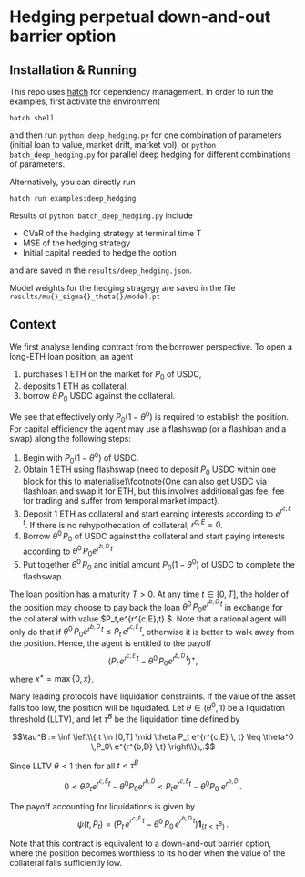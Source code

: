 # Hedging perpetual down-and-out barrier option


## Installation & Running

This repo uses [hatch](https://hatch.pypa.io/latest/) for dependency
management. In order to run the examples, first activate the environment 

```
hatch shell
```

and then run `python deep_hedging.py` for one combination of parameters (initial loan to value, market drift, market vol),
or `python batch_deep_hedging.py` for parallel deep hedging for different combinations of parameters.

Alternatively, you can directly run 
```
hatch run examples:deep_hedging
```

Results of `python batch_deep_hedging.py` include
- CVaR of the hedging strategy at terminal time T
- MSE of the hedging strategy
- Initial capital needed to hedge the option

and are saved in the  `results/deep_hedging.json`.

Model weights for the hedging stragegy are saved in the file `results/mu{}_sigma{}_theta{}/model.pt`


## Context

 We first analyse lending contract from the borrower perspective.
 To open a long-ETH loan position, an agent
 1. purchases 1 ETH on the market for $P_0$ of USDC,
 2. deposits 1 ETH as collateral,
 3. borrow $\theta \,P_0$ USDC against the collateral.

 We see that effectively only $P_0(1 - \theta^0)$ is required to establish the position. For capital efficiency the agent may use a flashswap (or a flashloan and a swap) along the following steps:
1. Begin with $P_0(1-\theta^0)$ of USDC.
2. Obtain 1 ETH using flashswap (need to deposit $P_0$ USDC within one block for this to materialise)\footnote{One can also get USDC via flashloan and swap it for ETH, but this involves additional gas fee, fee for trading and suffer from temporal market impact}.
3. Deposit 1 ETH as collateral and start earning interests according to $e^{r^{c,E}\,t}$. If there is no rehypothecation of collateral, $r^{c,E}=0$.
4. Borrow $\theta^0 \,P_0$ of USDC against the collateral and start paying interests according to $\theta^0 \,P_0 e^{r^{b,D}\, t}$
5. Put together $\theta^0 \,P_0$ and initial amount $P_0(1-\theta^0)$  of USDC to complete the flashswap.


The loan position has a maturity $T>0$.
At any time $t\in [0,T]$, the holder of the position may choose to pay back the loan $\theta^0 \,P_0 e^{r^{b,D}\, t}$ in exchange for the collateral with value $P_t\,e^{r^{c,E}\,t} $. Note that a rational agent will only do that if $\theta^0 \,P_0 e^{r^{b,D}\, t} \leq P_t\,e^{r^{c,E}\,t}$, otherwise it is better to walk away from the position.  Hence,   the agent is entitled to the  payoff
$$(P_t\,e^{r^{c,E}\,t} -\theta^0 \,P_0 e^{r^{b,D}\, t} )^{+},$$
 where $x^+ = \max\{0,x\}$.

 Many leading protocols have liquidation constraints.
 If the value of the asset falls too low, the position will be liquidated.
 Let $\theta \in (\theta^0,1)$ be a liquidation threshold (LLTV),
 and let $\tau^B$ be the liquidation time  defined by

$$\tau^B := \inf \left\\{ t \in [0,T] \mid \theta P_t e^{r^{c,E} \, t} \leq \theta^0 \,P_0\ e^{r^{b,D} \,t}  \right\\}\,.$$

Since LLTV $\theta<1$ then for all $t<\tau^B$

$$0< \theta P_t e^{r^{c,E} t} - \theta^0 P_0 e^{r^{b,D}} < P_t e^{r^{c,E} t} -  \theta^0 P_0\ e^{r^{b,D}}\,.
$$

The payoff accounting for liquidations is given by
$$\psi(t, P_t) = (P_t\,e^{r^{c,E}\,t} - \theta^0 \,P_0\,e^{r^{b,D}\, t} )\mathbf{1}_{\{t<\tau^B\}}\,.$$

Note that this contract is  equivalent to a down-and-out barrier option, where the position becomes worthless to its holder when the value of the collateral falls sufficiently low.
